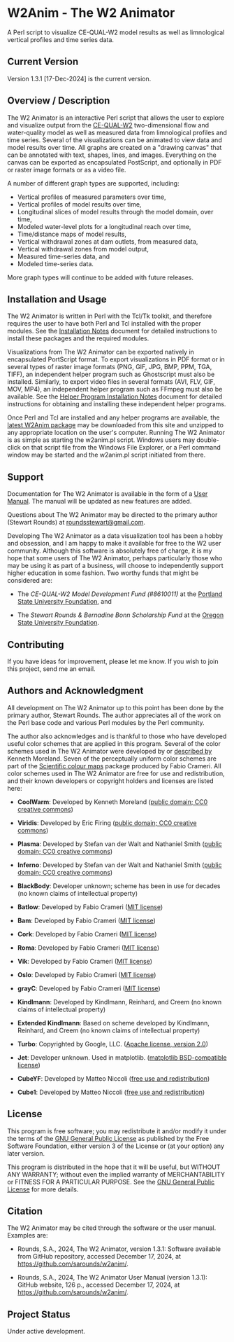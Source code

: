 # W2Anim - The W2 Animator

A Perl script to visualize CE-QUAL-W2 model results as well as limnological
vertical profiles and time series data.


## Current Version

Version 1.3.1 [17-Dec-2024] is the current version.


## Overview / Description

The W2 Animator is an interactive Perl script that allows the user to
explore and visualize output from the [CE-QUAL-W2](https://cee.pdx.edu/w2)
two-dimensional flow and water-quality model as well as measured data from
limnological profiles and time series.  Several of the visualizations
can be animated to view data and model results over time.  All graphs
are created on a "drawing canvas" that can be annotated with text, shapes,
lines, and images.  Everything on the canvas can be exported as encapsulated
PostScript, and optionally in PDF or raster image formats or as a video file.

A number of different graph types are supported, including:

- Vertical profiles of measured parameters over time,
- Vertical profiles of model results over time,
- Longitudinal slices of model results through the model domain, over time,
- Modeled water-level plots for a longitudinal reach over time,
- Time/distance maps of model results,
- Vertical withdrawal zones at dam outlets, from measured data,
- Vertical withdrawal zones from model output,
- Measured time-series data, and
- Modeled time-series data.

More graph types will continue to be added with future releases.


## Installation and Usage

The W2 Animator is written in Perl with the Tcl/Tk toolkit, and therefore
requires the user to have both Perl and Tcl installed with the proper
modules.  See the [Installation Notes](INSTALLATION.md) document for
detailed instructions to install these packages and the required modules.

Visualizations from The W2 Animator can be exported natively in encapsulated
PortScript format.  To export visualizations in PDF format or in several
types of raster image formats (PNG, GIF, JPG, BMP, PPM, TGA, TIFF), an
independent helper program such as Ghostscript must also be installed.
Similarly, to export video files in several formats (AVI, FLV, GIF, MOV,
MP4), an independent helper program such as FFmpeg must also be available.
See the [Helper Program Installation Notes](HELPER_APP_NOTES.md) document
for detailed instructions for obtaining and installing these independent
helper programs.

Once Perl and Tcl are installed and any helper programs are available, the
[latest W2Anim package](https://github.com/sarounds/w2anim/releases/latest)
may be downloaded from this site and unzipped to any appropriate location
on the user's computer.  Running The W2 Animator is as simple as starting
the w2anim.pl script.  Windows users may double-click on that script file
from the Windows File Explorer, or a Perl command window may be started
and the w2anim.pl script initiated from there.


## Support

Documentation for The W2 Animator is available in the form of a [User
Manual](https://github.com/sarounds/w2anim/blob/main/src/user_manual/W2Anim_manual.pdf).
The manual will be updated as new features are added.

Questions about The W2 Animator may be directed to the primary author
(Stewart Rounds) at <roundsstewart@gmail.com>.

Developing The W2 Animator as a data visualization tool has been
a hobby and obsession, and I am happy to make it available for free
to the W2 user community.  Although this software is absolutely free
of charge, it is my hope that some users of The W2 Animator, perhaps
particularly those who may be using it as part of a business, will
choose to independently support higher education in some fashion.
Two worthy funds that might be considered are:

- The *CE-QUAL-W2 Model Development Fund (#8610011)* at the
  [Portland State University Foundation](https://giving.psuf.org/), and

- The *Stewart Rounds & Bernadine Bonn Scholarship Fund*
  at the [Oregon State University Foundation](https://give.fororegonstate.org/).


## Contributing

If you have ideas for improvement, please let me know.  If you wish to
join this project, send me an email.


## Authors and Acknowledgment

All development on The W2 Animator up to this point has been done by the
primary author, Stewart Rounds.  The author appreciates all of the work
on the Perl base code and various Perl modules by the Perl community.

The author also acknowledges and is thankful to those who have developed
useful color schemes that are applied in this program.  Several of the
color schemes used in The W2 Animator were developed by or [described
by](https://www.kennethmoreland.com/color-advice/) Kenneth Moreland. Seven
of the perceptually uniform color schemes are part of the [Scientific
colour maps](https://www.fabiocrameri.ch/colourmaps/) package produced by
Fabio Crameri.  All color schemes used in The W2 Animator are free for
use and redistribution, and their known developers or copyright holders
and licenses are listed here:

- **CoolWarm**:  Developed by Kenneth Moreland
  ([public domain; CC0 creative commons](https://creativecommons.org/publicdomain/zero/1.0/))

- **Viridis**:  Developed by Eric Firing
  ([public domain; CC0 creative commons](https://creativecommons.org/publicdomain/zero/1.0/))

- **Plasma**:  Developed by Stefan van der Walt and Nathaniel Smith
  ([public domain; CC0 creative commons](https://creativecommons.org/publicdomain/zero/1.0/))

- **Inferno**:  Developed by Stefan van der Walt and Nathaniel Smith
  ([public domain; CC0 creative commons](https://creativecommons.org/publicdomain/zero/1.0/))

- **BlackBody**:  Developer unknown; scheme has been in use for decades
  (no known claims of intellectual property)

- **Batlow**:  Developed by Fabio Crameri
  ([MIT license](https://choosealicense.com/licenses/mit/))

- **Bam**:  Developed by Fabio Crameri
  ([MIT license](https://choosealicense.com/licenses/mit/))

- **Cork**:  Developed by Fabio Crameri
  ([MIT license](https://choosealicense.com/licenses/mit/))

- **Roma**:  Developed by Fabio Crameri
  ([MIT license](https://choosealicense.com/licenses/mit/))

- **Vik**:  Developed by Fabio Crameri
  ([MIT license](https://choosealicense.com/licenses/mit/))

- **Oslo**:  Developed by Fabio Crameri
  ([MIT license](https://choosealicense.com/licenses/mit/))

- **grayC**:  Developed by Fabio Crameri
  ([MIT license](https://choosealicense.com/licenses/mit/))

- **Kindlmann**:  Developed by Kindlmann, Reinhard, and Creem
  (no known claims of intellectual property)

- **Extended Kindlmann**:  Based on scheme developed by Kindlmann, Reinhard, and Creem
  (no known claims of intellectual property)

- **Turbo**:  Copyrighted by Google, LLC.
  ([Apache license, version 2.0](https://www.apache.org/licenses/LICENSE-2.0))

- **Jet**:  Developer unknown.  Used in matplotlib.
  ([matplotlib BSD-compatible license](https://matplotlib.org/stable/users/project/license.html))

- **CubeYF**:  Developed by Matteo Niccoli
  ([free use and redistribution](https://mycartablog.com/2013/03/06/perceptual-rainbow-palette-the-goodies/))

- **Cube1**:  Developed by Matteo Niccoli
  ([free use and redistribution](https://mycartablog.com/2013/03/06/perceptual-rainbow-palette-the-goodies/))


## License

This program is free software; you may redistribute it and/or modify it
under the terms of the [GNU General Public License](LICENSE) as published
by the Free Software Foundation, either version 3 of the License or (at
your option) any later version.

This program is distributed in the hope that it will be useful,
but WITHOUT ANY WARRANTY; without even the implied warranty
of MERCHANTABILITY or FITNESS FOR A PARTICULAR PURPOSE.  See the
[GNU General Public License](https://www.gnu.org/licenses/gpl-3.0.html)
for more details.


## Citation

The W2 Animator may be cited through the software or the user manual. Examples are:

- Rounds, S.A., 2024, The W2 Animator, version 1.3.1: Software
  available from GitHub repository, accessed December 17, 2024, at
  https://github.com/sarounds/w2anim/.

- Rounds, S.A., 2024, The W2 Animator User Manual (version
  1.3.1): GitHub website, 126 p., accessed December 17, 2024, at
  https://github.com/sarounds/w2anim/.


## Project Status

Under active development.
